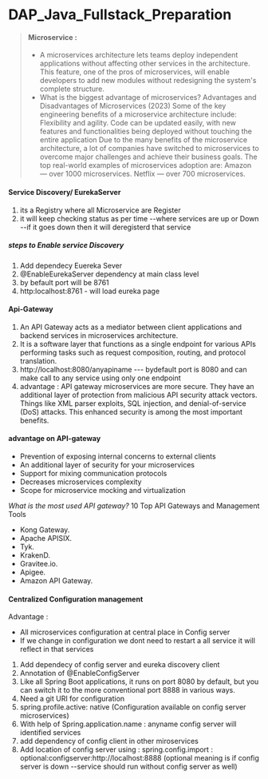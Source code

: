 # DAP_Java_Fullstack_Preparation
> #### Microservice : 
>
> - A microservices architecture lets teams deploy independent applications without affecting other services in the architecture. 
This feature, one of the pros of microservices, will enable developers to add new modules without redesigning the system's complete structure.
> - What is the biggest advantage of microservices?
Advantages and Disadvantages of Microservices (2023)
Some of the key engineering benefits of a microservice architecture include: Flexibility and agility. Code can be updated easily, with new features and functionalities being deployed without touching the entire application
> Due to the many benefits of the microservice architecture, a lot of companies have switched to microservices to overcome major challenges and achieve their business goals. The top real-world examples of microservices adoption are:
 Amazon — over 1000 microservices. Netflix — over 700 microservices.
> 


#### Service Discovery/ EurekaServer
1. its a Registry where all Microservice are Register
2. it will keep checking status as per time --where services are up or Down --if it goes down then it will deregisterd that service 
##### steps to Enable service Discovery
1. Add dependecy Euereka Sever
2. @EnableEurekaServer dependency at main class level
3. by befault port will be 8761 
4. http:localhost:8761  - will load eureka page


#### Api-Gateway
1. An API Gateway acts as a mediator between client applications and backend services in microservices architecture. 
2. It is a software layer that functions as a single endpoint for various APIs performing tasks such as request composition, routing, and protocol translation.
3. http://localhost:8080/anyapiname --- bydefault port is 8080 and can make call to any service using only one endpoint
4. advantage : API gateway microservices are more secure. They have an additional layer of protection from malicious API security attack vectors. Things like XML parser exploits, SQL injection, and denial-of-service (DoS) attacks. This enhanced security is among the most important benefits.
#### advantage on API-gateway
* Prevention of exposing internal concerns to external clients
* An additional layer of security for your microservices
* Support for mixing communication protocols
* Decreases microservices complexity
* Scope for microservice mocking and virtualization
  
*What is the most used API gateway?*
10 Top API Gateways and Management Tools
+ Kong Gateway.
+ Apache APISIX.
+ Tyk.
+ KrakenD.
+ Gravitee.io.
+ Apigee.
+ Amazon API Gateway.

#### Centralized Configuration management
Advantage : 
+ All microservices configuration at central place in Config server
+ If we change in configuration we dont need to restart a all service it will reflect in that services

1. Add dependecy of config server and eureka discovery client
2. Annotation of @EnableConfigServer
3. Like all Spring Boot applications, it runs on port 8080 by default, but you can switch it to the more conventional port 8888 in various ways.
4. Need a git URI for configuration  
5. spring.profile.active: native  (Configuration available on config server microservices)
6. With help of Spring.application.name : anyname  config server will identified services
7. add dependency of config client in other miroservices
8. Add location of config server using : spring.config.import : optional:configserver:http://localhost:8888  (optional meaning is if config server is down --service should run without config server as well)


